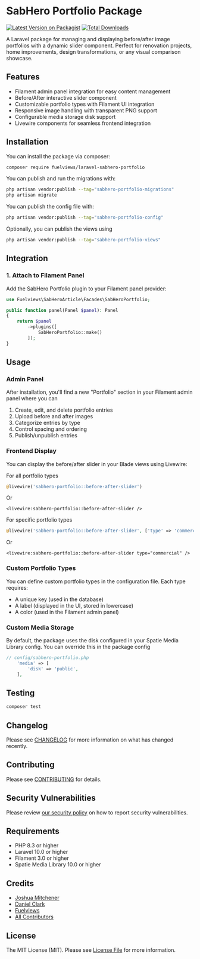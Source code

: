 # SabHero Portfolio Package

[![Latest Version on Packagist](https://img.shields.io/packagist/v/fuelviews/laravel-sabhero-portfolio.svg?style=flat-square)](https://packagist.org/packages/fuelviews/laravel-sabhero-portfolio)
[![Total Downloads](https://img.shields.io/packagist/dt/fuelviews/laravel-sabhero-portfolio.svg?style=flat-square)](https://packagist.org/packages/fuelviews/laravel-sabhero-portfolio)

A Laravel package for managing and displaying before/after image portfolios with a dynamic slider component. Perfect for renovation projects, home improvements, design transformations, or any visual comparison showcase.

## Features

- Filament admin panel integration for easy content management
- Before/After interactive slider component
- Customizable portfolio types with Filament UI integration
- Responsive image handling with transparent PNG support
- Configurable media storage disk support
- Livewire components for seamless frontend integration

## Installation

You can install the package via composer:

```bash
composer require fuelviews/laravel-sabhero-portfolio
```

You can publish and run the migrations with:

```bash
php artisan vendor:publish --tag="sabhero-portfolio-migrations"
php artisan migrate
```

You can publish the config file with:

```bash
php artisan vendor:publish --tag="sabhero-portfolio-config"
```

Optionally, you can publish the views using

```bash
php artisan vendor:publish --tag="sabhero-portfolio-views"
```

## Integration

### 1. Attach to Filament Panel

Add the SabHero Portfolio plugin to your Filament panel provider:

```php
use Fuelviews\SabHeroArticle\Facades\SabHeroPortfolio;

public function panel(Panel $panel): Panel
{
    return $panel
        ->plugins([
            SabHeroPortfolio::make()
        ]);
}
```

## Usage

### Admin Panel

After installation, you'll find a new "Portfolio" section in your Filament admin panel where you can

1. Create, edit, and delete portfolio entries
2. Upload before and after images
3. Categorize entries by type
4. Control spacing and ordering
5. Publish/unpublish entries

### Frontend Display

You can display the before/after slider in your Blade views using Livewire:

For all portfolio types

```php
@livewire('sabhero-portfolio::before-after-slider')
```
Or

```bladehtml
<livewire:sabhero-portfolio::before-after-slider />
```

For specific portfolio types

```php
@livewire('sabhero-portfolio::before-after-slider', ['type' => 'commercial'])
```

Or

```bladehtml
<livewire:sabhero-portfolio::before-after-slider type="commercial" />
```

### Custom Portfolio Types

You can define custom portfolio types in the configuration file. Each type requires:
- A unique key (used in the database)
- A label (displayed in the UI, stored in lowercase)
- A color (used in the Filament admin panel)

### Custom Media Storage

By default, the package uses the disk configured in your Spatie Media Library config. You can override this in the package config

```php
// config/sabhero-portfolio.php
    'media' => [
        'disk' => 'public',
    ],
```

## Testing

```bash
composer test
```

## Changelog

Please see [CHANGELOG](CHANGELOG.md) for more information on what has changed recently.

## Contributing

Please see [CONTRIBUTING](CONTRIBUTING.md) for details.

## Security Vulnerabilities

Please review [our security policy](../../security/policy) on how to report security vulnerabilities.

## Requirements

- PHP 8.3 or higher
- Laravel 10.0 or higher
- Filament 3.0 or higher
- Spatie Media Library 10.0 or higher

## Credits

- [Joshua Mitchener](https://github.com/thejmitchener)
- [Daniel Clark](https://github.com/sweatybreeze)
- [Fuelviews](https://github.com/fuelviews)
- [All Contributors](../../contributors)

## License

The MIT License (MIT). Please see [License File](LICENSE.md) for more information.
 
